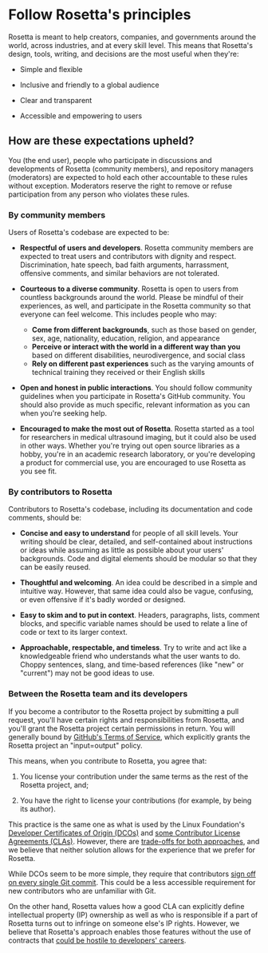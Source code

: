 # Follow Rosetta's principles

Rosetta is meant to help creators, companies, and governments around the world, across industries, and at every skill level. This means that Rosetta's design, tools, writing, and decisions are the most useful when they're:

- Simple and flexible

- Inclusive and friendly to a global audience

- Clear and transparent

- Accessible and empowering to users

## How are these expectations upheld?

You (the end user), people who participate in discussions and developments of Rosetta (community members), and repository managers (moderators) are expected to hold each other accountable to these rules without exception. Moderators reserve the right to remove or refuse participation from any person who violates these rules.

### By community members

Users of Rosetta's codebase are expected to be:

- **Respectful of users and developers**. Rosetta community members are expected to treat users and contributors with dignity and respect. Discrimination, hate speech, bad faith arguments, harrassment, offensive comments, and similar behaviors are not tolerated.

- **Courteous to a diverse community**. Rosetta is open to users from countless backgrounds around the world. Please be mindful of their experiences, as well, and participate in the Rosetta community so that everyone can feel welcome. This includes people who may:

  - **Come from different backgrounds**, such as those based on gender, sex, age, nationality, education, religion, and appearance
  - **Perceive or interact with the world in a different way than you** based on different disabilities, neurodivergence, and social class
  - **Rely on different past experiences** such as the varying amounts of technical training they received or their English skills

- **Open and honest in public interactions**. You should follow community guidelines when you participate in Rosetta's GitHub community. You should also provide as much specific, relevant information as you can when you're seeking help.

- **Encouraged to make the most out of Rosetta**. Rosetta started as a tool for researchers in medical ultrasound imaging, but it could also be used in other ways. Whether you're trying out open source libraries as a hobby, you're in an academic research laboratory, or you're developing a product for commercial use, you are encouraged to use Rosetta as you see fit.

### By contributors to Rosetta

Contributors to Rosetta's codebase, including its documentation and code comments, should be:

- **Concise and easy to understand** for people of all skill levels. Your writing should be clear, detailed, and self-contained about instructions or ideas while assuming as little as possible about your users' backgrounds. Code and digital elements should be modular so that they can be easily reused.

- **Thoughtful and welcoming**. An idea could be described in a simple and intuitive way. However, that same idea could also be vague, confusing, or even offensive if it's badly worded or designed.

- **Easy to skim and to put in context**. Headers, paragraphs, lists, comment blocks, and specific variable names should be used to relate a line of code or text to its larger context.

- **Approachable, respectable, and timeless**. Try to write and act like a knowledgeable friend who understands what the user wants to do. Choppy sentences, slang, and time-based references (like "new" or "current") may not be good ideas to use.

### Between the Rosetta team and its developers

If you become a contributor to the Rosetta project by submitting a pull request, you'll have certain rights and responsibilities from Rosetta, and you'll grant the Rosetta project certain permissions in return. You will generally bound by [GitHub's Terms of Service](https://help.github.com/en/github/site-policy/github-terms-of-service#6-contributions-under-repository-license), which explicitly grants the Rosetta project an "input=output" policy.

This means, when you contribute to Rosetta, you agree that:

1. You license your contribution under the same terms as the rest of the Rosetta project, and;

2. You have the right to license your contributions (for example, by being its author).

This practice is the same one as what is used by the Linux Foundation's [Developer Certificates of Origin (DCOs)](https://developercertificate.org/) and [some Contributor License Agreements (CLAs)](https://www.mondaq.com/unitedstates/intellectual-property/807444/what-you-should-know-about-contributor-license-agreements-in-open-source-projects). However, there are [trade-offs for both approaches](https://katedowninglaw.com/2019/02/15/should-i-use-a-developers-certificate-of-origin-or-a-contributor-agreement/), and we believe that neither solution allows for the experience that we prefer for Rosetta.

While DCOs seem to be more simple, they require that contributors [sign off on every single Git commit](https://git-scm.com/book/en/v2/Git-Tools-Signing-Your-Work). This could be a less accessible requirement for new contributors who are unfamiliar with Git.

On the other hand, Rosetta values how a good CLA can explicitly define intellectual property (IP) ownership as well as who is responsible if a part of Rosetta turns out to infringe on someone else's IP rights. However, we believe that Rosetta's approach enables those features without the use of contracts that [could be hostile to developers' careers](https://ben.balter.com/2018/01/02/why-you-probably-shouldnt-add-a-cla-to-your-open-source-project/).
